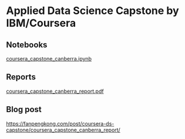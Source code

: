 # Applied Data Science Capstone by IBM/Coursera

## Notebooks

[coursera_capstone_canberra.ipynb](coursera_capstone_canberra.ipynb)

## Reports

[coursera_capstone_canberra_report.pdf](report/coursera_capstone_canberra_report.pdf)

## Blog post

https://fanpengkong.com/post/coursera-ds-capstone/coursera_capstone_canberra_report/
